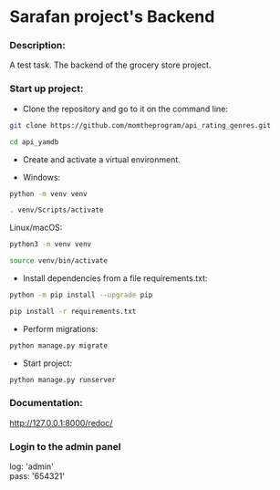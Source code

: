 # Sarafan project's Backend

### Description:
A test task. The backend of the grocery store project.

### Start up project:

-   Clone the repository and go to it on the command line:
```bash
git clone https://github.com/momtheprogram/api_rating_genres.git

cd api_yamdb
```
-   Create and activate a virtual environment.

-   Windows:
```bash
python -m venv venv

. venv/Scripts/activate
```

Linux/macOS:
```bash
python3 -m venv venv

source venv/bin/activate
```

-   Install dependencies from a file requirements.txt:

```bash
python -m pip install --upgrade pip

pip install -r requirements.txt
```

-   Perform migrations:

```bash
python manage.py migrate
```

-   Start project:

```bash
python manage.py runserver
```

### Documentation:
http://127.0.0.1:8000/redoc/


### Login to the admin panel
log: 'admin'\
pass: '654321'
